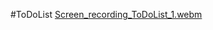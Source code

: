#ToDoList
[Screen_recording_ToDoList_1.webm](https://github.com/user-attachments/assets/7bca1679-5539-4376-be7f-d3a4fc4b717c)
